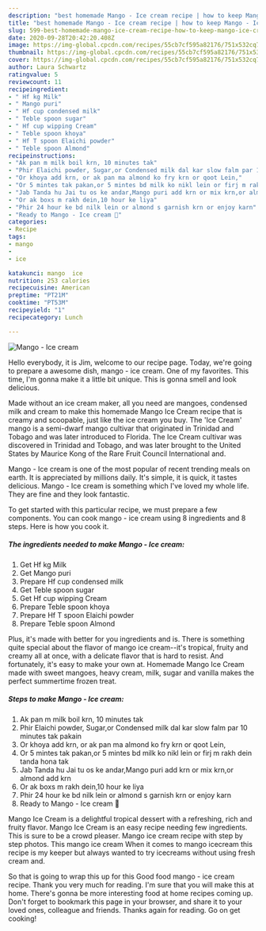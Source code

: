 ```yaml
---
description: "best homemade Mango - Ice cream recipe | how to keep Mango - Ice cream"
title: "best homemade Mango - Ice cream recipe | how to keep Mango - Ice cream"
slug: 599-best-homemade-mango-ice-cream-recipe-how-to-keep-mango-ice-cream
date: 2020-09-28T20:42:20.408Z
image: https://img-global.cpcdn.com/recipes/55cb7cf595a82176/751x532cq70/mango-ice-cream-recipe-main-photo.jpg
thumbnail: https://img-global.cpcdn.com/recipes/55cb7cf595a82176/751x532cq70/mango-ice-cream-recipe-main-photo.jpg
cover: https://img-global.cpcdn.com/recipes/55cb7cf595a82176/751x532cq70/mango-ice-cream-recipe-main-photo.jpg
author: Laura Schwartz
ratingvalue: 5
reviewcount: 11
recipeingredient:
- " Hf kg Milk"
- " Mango puri"
- " Hf cup condensed milk"
- " Teble spoon sugar"
- " Hf cup wipping Cream"
- " Teble spoon khoya"
- " Hf T spoon Elaichi powder"
- " Teble spoon Almond"
recipeinstructions:
- "Ak pan m milk boil krn, 10 minutes tak"
- "Phir Elaichi powder, Sugar,or Condensed milk dal kar slow falm par 10 minutes tak pakain"
- "Or khoya add krn, or ak pan ma almond ko fry krn or qoot Lein,"
- "Or 5 mintes tak pakan,or 5 mintes bd milk ko nikl lein or firj m rakh dein tanda hona tak"
- "Jab Tanda hu Jai tu os ke andar,Mango puri add krn or mix krn,or almond add krn"
- "Or ak boxs m rakh dein,10 hour ke liya"
- "Phir 24 hour ke bd nilk lein or almond s garnish krn or enjoy karn"
- "Ready to Mango - Ice cream 🍨"
categories:
- Recipe
tags:
- mango
- 
- ice

katakunci: mango  ice 
nutrition: 253 calories
recipecuisine: American
preptime: "PT21M"
cooktime: "PT53M"
recipeyield: "1"
recipecategory: Lunch

---
```



![Mango - Ice cream](https://img-global.cpcdn.com/recipes/55cb7cf595a82176/751x532cq70/mango-ice-cream-recipe-main-photo.jpg)

Hello everybody, it is Jim, welcome to our recipe page. Today, we're going to prepare a awesome dish, mango - ice cream. One of my favorites. This time, I'm gonna make it a little bit unique. This is gonna smell and look delicious.

Made without an ice cream maker, all you need are mangoes, condensed milk and cream to make this homemade Mango Ice Cream recipe that is creamy and scoopable, just like the ice cream you buy. The &#39;Ice Cream&#39; mango is a semi-dwarf mango cultivar that originated in Trinidad and Tobago and was later introduced to Florida. The Ice Cream cultivar was discovered in Trinidad and Tobago, and was later brought to the United States by Maurice Kong of the Rare Fruit Council International and.

Mango - Ice cream is one of the most popular of recent trending meals on earth. It is appreciated by millions daily. It's simple, it is quick, it tastes delicious. Mango - Ice cream is something which I've loved my whole life. They are fine and they look fantastic.


To get started with this particular recipe, we must prepare a few components. You can cook mango - ice cream using 8 ingredients and 8 steps. Here is how you cook it.

<!--inarticleads1-->

##### The ingredients needed to make Mango - Ice cream:

1. Get  Hf kg Milk
1. Get  Mango puri
1. Prepare  Hf cup condensed milk
1. Get  Teble spoon sugar
1. Get  Hf cup wipping Cream
1. Prepare  Teble spoon khoya
1. Prepare  Hf T spoon Elaichi powder
1. Prepare  Teble spoon Almond


Plus, it&#39;s made with better for you ingredients and is. There is something quite special about the flavor of mango ice cream--it&#39;s tropical, fruity and creamy all at once, with a delicate flavor that is hard to resist. And fortunately, it&#39;s easy to make your own at. Homemade Mango Ice Cream made with sweet mangoes, heavy cream, milk, sugar and vanilla makes the perfect summertime frozen treat. 

<!--inarticleads2-->

##### Steps to make Mango - Ice cream:

1. Ak pan m milk boil krn, 10 minutes tak
1. Phir Elaichi powder, Sugar,or Condensed milk dal kar slow falm par 10 minutes tak pakain
1. Or khoya add krn, or ak pan ma almond ko fry krn or qoot Lein,
1. Or 5 mintes tak pakan,or 5 mintes bd milk ko nikl lein or firj m rakh dein tanda hona tak
1. Jab Tanda hu Jai tu os ke andar,Mango puri add krn or mix krn,or almond add krn
1. Or ak boxs m rakh dein,10 hour ke liya
1. Phir 24 hour ke bd nilk lein or almond s garnish krn or enjoy karn
1. Ready to Mango - Ice cream 🍨


Mango Ice Cream is a delightful tropical dessert with a refreshing, rich and fruity flavor. Mango Ice Cream is an easy recipe needing few ingredients. This is sure to be a crowd pleaser. Mango ice cream recipe with step by step photos. This mango ice cream When it comes to mango icecream this recipe is my keeper but always wanted to try icecreams without using fresh cream and. 

So that is going to wrap this up for this Good food mango - ice cream recipe. Thank you very much for reading. I'm sure that you will make this at home. There's gonna be more interesting food at home recipes coming up. Don't forget to bookmark this page in your browser, and share it to your loved ones, colleague and friends. Thanks again for reading. Go on get cooking!
